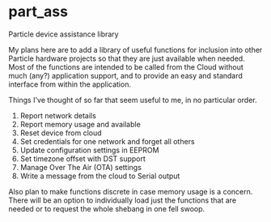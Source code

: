 # part_ass
Particle device assistance library

My plans here are to add a library of useful functions for inclusion into other Particle hardware projects so that they are just available when needed. Most of the functions are intended to be called from the Cloud without much (any?) application support, and to provide an easy and standard interface from within the application.

Things I've thought of so far that seem useful to me, in no particular order.  
1. Report network details  
2. Report memory usage and available  
3. Reset device from cloud  
4. Set credentials for one network and forget all others  
5. Update configuration settings in EEPROM  
6. Set timezone offset with DST support  
7. Manage Over The Air (OTA) settings  
8. Write a message from the cloud to Serial output  

Also plan to make functions discrete in case memory usage is a concern. There will be an option to individually load just the functions that are needed or to request the whole shebang in one fell swoop.
